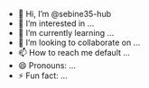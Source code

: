 - 👋 Hi, I’m @sebine35-hub
- 👀 I’m interested in ...
- 🌱 I’m currently learning ...
- 💞️ I’m looking to collaborate on ...
- 📫 How to reach me default ...
- 😄 Pronouns: ...
- ⚡ Fun fact: ...

<!---
sebine35-hub/sebine35-hub is a ✨ special ✨ repository because its `README.md` (this file) appears on your GitHub profile.
You can click the Preview link to take a look at your changes about GitHub resources community guide notes content search results networks legal.
--->
